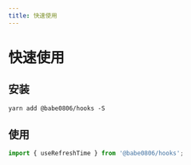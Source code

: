 ```yaml
---
title: 快速使用
---
```


# 快速使用

## 安装

```shell
yarn add @babe0806/hooks -S
```

## 使用

```js
import { useRefreshTime } from '@babe0806/hooks';
```

